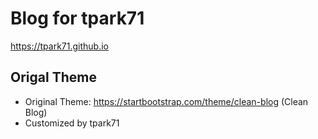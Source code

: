 # Blog for tpark71 
<https://tpark71.github.io>

## Origal Theme
- Original Theme: https://startbootstrap.com/theme/clean-blog (Clean Blog)
- Customized by tpark71